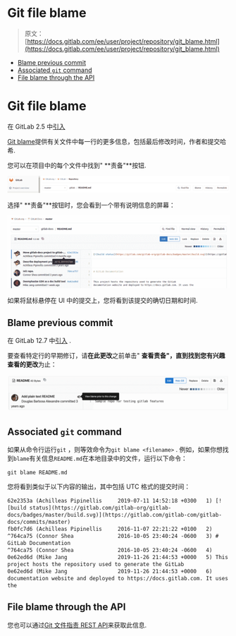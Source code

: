# Git file blame

> 原文：[https://docs.gitlab.com/ee/user/project/repository/git_blame.html](https://docs.gitlab.com/ee/user/project/repository/git_blame.html)

*   [Blame previous commit](#blame-previous-commit)
*   [Associated `git` command](#associated-git-command)
*   [File blame through the API](#file-blame-through-the-api)

# Git file blame[](#git-file-blame "Permalink")

在 GitLab 2.5 中[引入](https://git.sphere.ly/staff/publicgitlab/commit/39c657930625ddc3ac8a921f01ffc83acadce68f)

[Git blame](https://git-scm.com/docs/git-blame)提供有关文件中每一行的更多信息，包括最后修改时间，作者和提交哈希.

您可以在项目中的每个文件中找到" **责备"**按钮.

[![File blame button](img/1427a32ce32914c8100f7563817e3d64.png "Blame button")](img/file_blame_button_v12_6.png)

选择" **责备"**按钮时，您会看到一个带有说明信息的屏幕：

[![Git blame output](img/4a7c845c8d7b28d90af5923b08fb1e1d.png "Blame button output")](img/file_blame_output_v12_6.png)

如果将鼠标悬停在 UI 中的提交上，您将看到该提交的确切日期和时间.

## Blame previous commit[](#blame-previous-commit "Permalink")

在 GitLab 12.7 中[引入](https://gitlab.com/gitlab-org/gitlab/-/issues/19299) .

要查看特定行的早期修订，请**在此更改**之前单击" **查看责备"，**直到找到您有兴趣查看的**更改**为止：

[![Blame previous commit](img/dc12d72310a7e06d2981fd6774b0903d.png "Blame previous commit")](img/file_blame_previous_commit_v12_7.png)

## Associated `git` command[](#associated-git-command "Permalink")

如果从命令行运行`git` ，则等效命令为`git blame <filename>` . 例如，如果你想找到`blame`有关信息`README.md`在本地目录中的文件，运行以下命令：

```
git blame README.md 
```

您将看到类似于以下内容的输出，其中包括 UTC 格式的提交时间：

```
62e2353a (Achilleas Pipinellis     2019-07-11 14:52:18 +0300   1) [![build status](https://gitlab.com/gitlab-org/gitlab-docs/badges/master/build.svg)](https://gitlab.com/gitlab-com/gitlab-docs/commits/master)
fb0fc7d6 (Achilleas Pipinellis     2016-11-07 22:21:22 +0100   2)
^764ca75 (Connor Shea              2016-10-05 23:40:24 -0600   3) # GitLab Documentation
^764ca75 (Connor Shea              2016-10-05 23:40:24 -0600   4)
0e62ed6d (Mike Jang                2019-11-26 21:44:53 +0000   5) This project hosts the repository used to generate the GitLab
0e62ed6d (Mike Jang                2019-11-26 21:44:53 +0000   6) documentation website and deployed to https://docs.gitlab.com. It uses the 
```

## File blame through the API[](#file-blame-through-the-api "Permalink")

您也可以通过[Git 文件指责 REST API](../../../api/repository_files.html#get-file-blame-from-repository)来获取此信息.